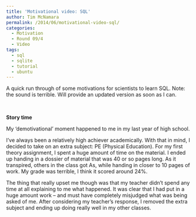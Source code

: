 ```yaml
---
title: 'Motivational video: SQL'
author: Tim McNamara
permalink: /2014/06/motivational-video-sql/
categories:
  - Motivation
  - Round 09/4
  - Video
tags:
  - sql
  - sqlite
  - tutorial
  - ubuntu
---
```

A quick run through of some motivations for scientists to learn SQL. Note: the sound is terrible. Will provide an updated version as soon as I can.

&nbsp;



**Story time**

My &#8216;demotivational&#8217; moment happened to me in my last year of high school.

I&#8217;ve always been a relatively high achiever academically. With that in mind, I decided to take on an extra subject: PE (Physical Education). For my first theory assignment, I spent a huge amount of time on the material. I ended up handing in a dossier of material that was 40 or so pages long. As it transpired, others in the class got As, while handing in closer to 10 pages of work. My grade was terrible, I think it scored around 24%.

The thing that really upset me though was that my teacher didn&#8217;t spend any time at all explaining to me what happened. It was clear that I had put in a huge amount work &#8211; and must have completely misjudged what was being asked of me. After considering my teacher&#8217;s response, I removed the extra subject and ending up doing really well in my other classes.
